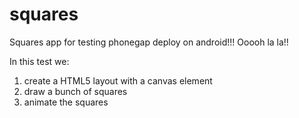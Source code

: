 squares
=======

Squares app for testing phonegap deploy on android!!! Ooooh la la!!

In this test we:

1. create a HTML5 layout with a canvas element
2. draw a bunch of squares
3. animate the squares
